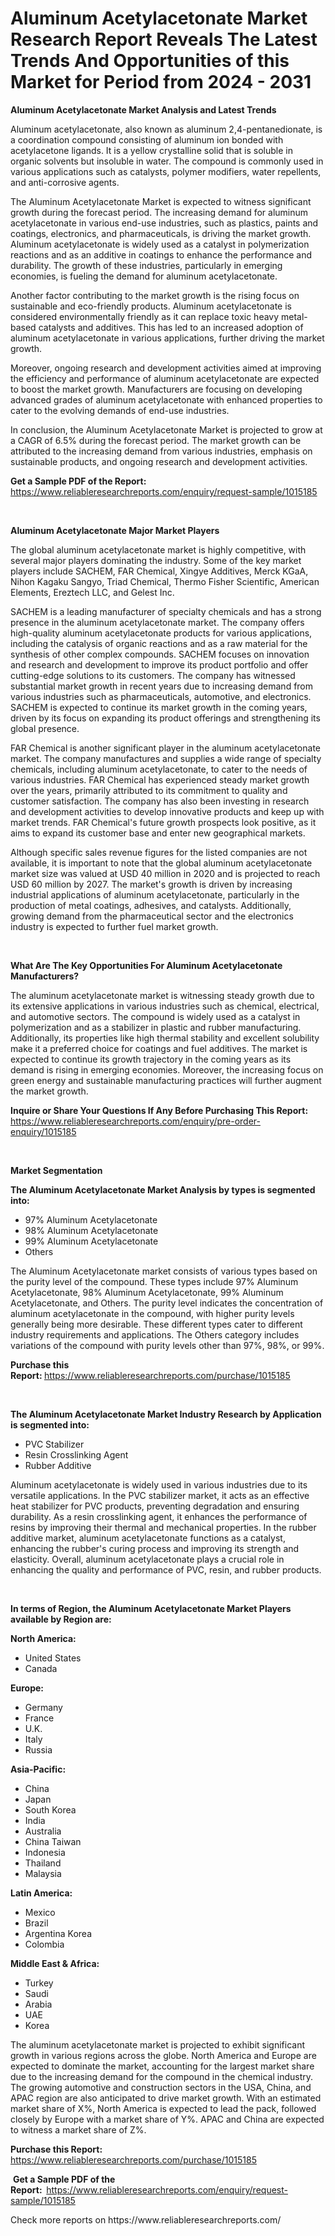 <p><h1>Aluminum Acetylacetonate Market Research Report Reveals The Latest Trends And Opportunities of this Market for Period from 2024 - 2031</h1></p><p><strong>Aluminum Acetylacetonate Market Analysis and Latest Trends</strong></p>
<p><p>Aluminum acetylacetonate, also known as aluminum 2,4-pentanedionate, is a coordination compound consisting of aluminum ion bonded with acetylacetone ligands. It is a yellow crystalline solid that is soluble in organic solvents but insoluble in water. The compound is commonly used in various applications such as catalysts, polymer modifiers, water repellents, and anti-corrosive agents.</p><p>The Aluminum Acetylacetonate Market is expected to witness significant growth during the forecast period. The increasing demand for aluminum acetylacetonate in various end-use industries, such as plastics, paints and coatings, electronics, and pharmaceuticals, is driving the market growth. Aluminum acetylacetonate is widely used as a catalyst in polymerization reactions and as an additive in coatings to enhance the performance and durability. The growth of these industries, particularly in emerging economies, is fueling the demand for aluminum acetylacetonate.</p><p>Another factor contributing to the market growth is the rising focus on sustainable and eco-friendly products. Aluminum acetylacetonate is considered environmentally friendly as it can replace toxic heavy metal-based catalysts and additives. This has led to an increased adoption of aluminum acetylacetonate in various applications, further driving the market growth.</p><p>Moreover, ongoing research and development activities aimed at improving the efficiency and performance of aluminum acetylacetonate are expected to boost the market growth. Manufacturers are focusing on developing advanced grades of aluminum acetylacetonate with enhanced properties to cater to the evolving demands of end-use industries.</p><p>In conclusion, the Aluminum Acetylacetonate Market is projected to grow at a CAGR of 6.5% during the forecast period. The market growth can be attributed to the increasing demand from various industries, emphasis on sustainable products, and ongoing research and development activities.</p></p>
<p><strong>Get a Sample PDF of the Report:&nbsp;</strong> <a href="https://www.reliableresearchreports.com/enquiry/request-sample/1015185">https://www.reliableresearchreports.com/enquiry/request-sample/1015185</a></p>
<p>&nbsp;</p>
<p><strong>Aluminum Acetylacetonate Major Market Players</strong></p>
<p><p>The global aluminum acetylacetonate market is highly competitive, with several major players dominating the industry. Some of the key market players include SACHEM, FAR Chemical, Xingye Additives, Merck KGaA, Nihon Kagaku Sangyo, Triad Chemical, Thermo Fisher Scientific, American Elements, Ereztech LLC, and Gelest Inc. </p><p>SACHEM is a leading manufacturer of specialty chemicals and has a strong presence in the aluminum acetylacetonate market. The company offers high-quality aluminum acetylacetonate products for various applications, including the catalysis of organic reactions and as a raw material for the synthesis of other complex compounds. SACHEM focuses on innovation and research and development to improve its product portfolio and offer cutting-edge solutions to its customers. The company has witnessed substantial market growth in recent years due to increasing demand from various industries such as pharmaceuticals, automotive, and electronics. SACHEM is expected to continue its market growth in the coming years, driven by its focus on expanding its product offerings and strengthening its global presence.</p><p>FAR Chemical is another significant player in the aluminum acetylacetonate market. The company manufactures and supplies a wide range of specialty chemicals, including aluminum acetylacetonate, to cater to the needs of various industries. FAR Chemical has experienced steady market growth over the years, primarily attributed to its commitment to quality and customer satisfaction. The company has also been investing in research and development activities to develop innovative products and keep up with market trends. FAR Chemical's future growth prospects look positive, as it aims to expand its customer base and enter new geographical markets.</p><p>Although specific sales revenue figures for the listed companies are not available, it is important to note that the global aluminum acetylacetonate market size was valued at USD 40 million in 2020 and is projected to reach USD 60 million by 2027. The market's growth is driven by increasing industrial applications of aluminum acetylacetonate, particularly in the production of metal coatings, adhesives, and catalysts. Additionally, growing demand from the pharmaceutical sector and the electronics industry is expected to further fuel market growth.</p></p>
<p>&nbsp;</p>
<p><strong>What Are The Key Opportunities For Aluminum Acetylacetonate Manufacturers?</strong></p>
<p><p>The aluminum acetylacetonate market is witnessing steady growth due to its extensive applications in various industries such as chemical, electrical, and automotive sectors. The compound is widely used as a catalyst in polymerization and as a stabilizer in plastic and rubber manufacturing. Additionally, its properties like high thermal stability and excellent solubility make it a preferred choice for coatings and fuel additives. The market is expected to continue its growth trajectory in the coming years as its demand is rising in emerging economies. Moreover, the increasing focus on green energy and sustainable manufacturing practices will further augment the market growth.</p></p>
<p><strong>Inquire or Share Your Questions If Any Before Purchasing This Report:</strong> <a href="https://www.reliableresearchreports.com/enquiry/pre-order-enquiry/1015185">https://www.reliableresearchreports.com/enquiry/pre-order-enquiry/1015185</a></p>
<p>&nbsp;</p>
<p><strong>Market Segmentation</strong></p>
<p><strong>The Aluminum Acetylacetonate Market Analysis by types is segmented into:</strong></p>
<p><ul><li>97% Aluminum Acetylacetonate</li><li>98% Aluminum Acetylacetonate</li><li>99% Aluminum Acetylacetonate</li><li>Others</li></ul></p>
<p><p>The Aluminum Acetylacetonate market consists of various types based on the purity level of the compound. These types include 97% Aluminum Acetylacetonate, 98% Aluminum Acetylacetonate, 99% Aluminum Acetylacetonate, and Others. The purity level indicates the concentration of aluminum acetylacetonate in the compound, with higher purity levels generally being more desirable. These different types cater to different industry requirements and applications. The Others category includes variations of the compound with purity levels other than 97%, 98%, or 99%.</p></p>
<p><strong>Purchase this Report:&nbsp;</strong><a href="https://www.reliableresearchreports.com/purchase/1015185">https://www.reliableresearchreports.com/purchase/1015185</a></p>
<p>&nbsp;</p>
<p><strong>The Aluminum Acetylacetonate Market Industry Research by Application is segmented into:</strong></p>
<p><ul><li>PVC Stabilizer</li><li>Resin Crosslinking Agent</li><li>Rubber Additive</li></ul></p>
<p><p>Aluminum acetylacetonate is widely used in various industries due to its versatile applications. In the PVC stabilizer market, it acts as an effective heat stabilizer for PVC products, preventing degradation and ensuring durability. As a resin crosslinking agent, it enhances the performance of resins by improving their thermal and mechanical properties. In the rubber additive market, aluminum acetylacetonate functions as a catalyst, enhancing the rubber's curing process and improving its strength and elasticity. Overall, aluminum acetylacetonate plays a crucial role in enhancing the quality and performance of PVC, resin, and rubber products.</p></p>
<p>&nbsp;</p>
<p><strong>In terms of Region, the Aluminum Acetylacetonate Market Players available by Region are:</strong></p>
<p>
    <p> <strong> North America: </strong>
        <ul>
            <li>United States</li>
            <li>Canada</li>
        </ul>
        </p> 
    <p> <strong> Europe: </strong>
        <ul>
            <li>Germany</li>
            <li>France</li>
            <li>U.K.</li>
            <li>Italy</li>
            <li>Russia</li>
        </ul>
        </p> 
    <p> <strong> Asia-Pacific: </strong>
        <ul>
            <li>China</li>
            <li>Japan</li>
            <li>South Korea</li>
            <li>India</li>
            <li>Australia</li>
            <li>China Taiwan</li>
            <li>Indonesia</li>
            <li>Thailand</li>
            <li>Malaysia</li>
        </ul>
        </p> 
    <p> <strong> Latin America: </strong>
        <ul>
            <li>Mexico</li>
            <li>Brazil</li>
            <li>Argentina Korea</li>
            <li>Colombia</li>
        </ul>
        </p> 
    <p> <strong> Middle East & Africa: </strong>
        <ul>
            <li>Turkey</li>
            <li>Saudi</li>
            <li>Arabia</li>
            <li>UAE</li>
            <li>Korea</li>
        </ul>
    </p>
    </p>
<p><p>The aluminum acetylacetonate market is projected to exhibit significant growth in various regions across the globe. North America and Europe are expected to dominate the market, accounting for the largest market share due to the increasing demand for the compound in the chemical industry. The growing automotive and construction sectors in the USA, China, and APAC region are also anticipated to drive market growth. With an estimated market share of X%, North America is expected to lead the pack, followed closely by Europe with a market share of Y%. APAC and China are expected to witness a market share of Z%.</p></p>
<p><strong>Purchase this Report: </strong><a href="https://www.reliableresearchreports.com/purchase/1015185">https://www.reliableresearchreports.com/purchase/1015185</a></p>
<p>&nbsp;<strong>Get a Sample PDF of the Report:&nbsp;&nbsp;</strong><a href="https://www.reliableresearchreports.com/enquiry/request-sample/1015185">https://www.reliableresearchreports.com/enquiry/request-sample/1015185</a></p>
<p><strong></strong></p>
<p>Check more reports on https://www.reliableresearchreports.com/</p>